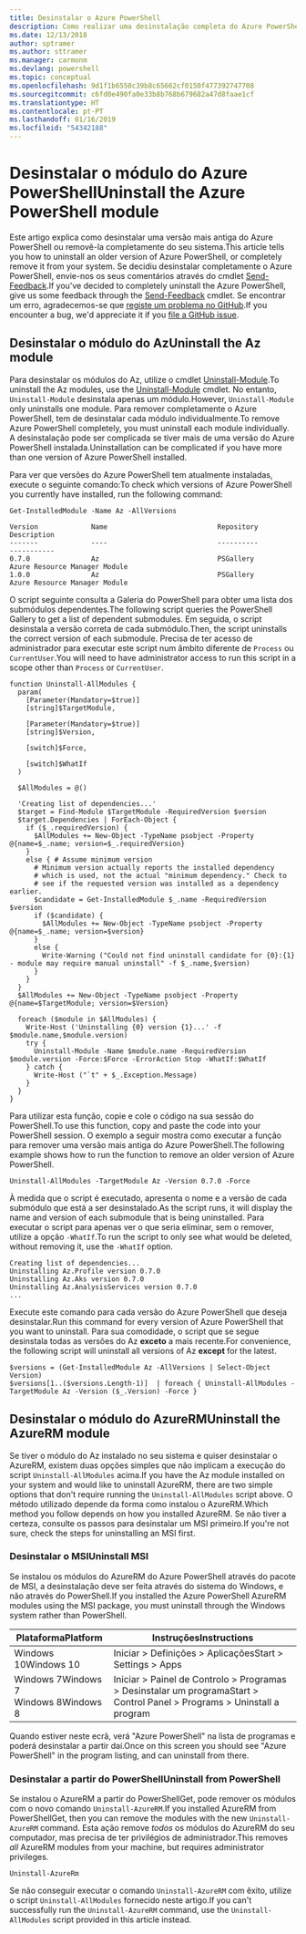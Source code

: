 ```yaml
---
title: Desinstalar o Azure PowerShell
description: Como realizar uma desinstalação completa do Azure PowerShell
ms.date: 12/13/2018
author: sptramer
ms.author: sttramer
ms.manager: carmonm
ms.devlang: powershell
ms.topic: conceptual
ms.openlocfilehash: 9d1f1b6550c39b8c65662cf0150f477392747708
ms.sourcegitcommit: c6fd0e490fa0e33b8b768b679682a47d8faae1cf
ms.translationtype: HT
ms.contentlocale: pt-PT
ms.lasthandoff: 01/16/2019
ms.locfileid: "54342188"
---
```

# <a name="uninstall-the-azure-powershell-module"></a><span data-ttu-id="ec8af-103">Desinstalar o módulo do Azure PowerShell</span><span class="sxs-lookup"><span data-stu-id="ec8af-103">Uninstall the Azure PowerShell module</span></span>

<span data-ttu-id="ec8af-104">Este artigo explica como desinstalar uma versão mais antiga do Azure PowerShell ou removê-la completamente do seu sistema.</span><span class="sxs-lookup"><span data-stu-id="ec8af-104">This article tells you how to uninstall an older version of Azure PowerShell, or completely remove it from your system.</span></span> <span data-ttu-id="ec8af-105">Se decidiu desinstalar completamente o Azure PowerShell, envie-nos os seus comentários através do cmdlet [Send-Feedback](/powershell/module/az.accounts/send-feedback).</span><span class="sxs-lookup"><span data-stu-id="ec8af-105">If you've decided to completely uninstall the Azure PowerShell, give us some feedback through the [Send-Feedback](/powershell/module/az.accounts/send-feedback) cmdlet.</span></span>
<span data-ttu-id="ec8af-106">Se encontrar um erro, agradecemos-se que [registe um problema no GitHub](https://github.com/azure/azure-powershell/issues).</span><span class="sxs-lookup"><span data-stu-id="ec8af-106">If you encounter a bug, we'd appreciate it if you [file a GitHub issue](https://github.com/azure/azure-powershell/issues).</span></span>

## <a name="uninstall-the-az-module"></a><span data-ttu-id="ec8af-107">Desinstalar o módulo do Az</span><span class="sxs-lookup"><span data-stu-id="ec8af-107">Uninstall the Az module</span></span>

<span data-ttu-id="ec8af-108">Para desinstalar os módulos do Az, utilize o cmdlet [Uninstall-Module](/powershell/module/powershellget/uninstall-module).</span><span class="sxs-lookup"><span data-stu-id="ec8af-108">To uninstall the Az modules, use the [Uninstall-Module](/powershell/module/powershellget/uninstall-module) cmdlet.</span></span> <span data-ttu-id="ec8af-109">No entanto, `Uninstall-Module` desinstala apenas um módulo.</span><span class="sxs-lookup"><span data-stu-id="ec8af-109">However, `Uninstall-Module` only uninstalls one module.</span></span> <span data-ttu-id="ec8af-110">Para remover completamente o Azure PowerShell, tem de desinstalar cada módulo individualmente.</span><span class="sxs-lookup"><span data-stu-id="ec8af-110">To remove Azure PowerShell completely, you must uninstall each module individually.</span></span> <span data-ttu-id="ec8af-111">A desinstalação pode ser complicada se tiver mais de uma versão do Azure PowerShell instalada.</span><span class="sxs-lookup"><span data-stu-id="ec8af-111">Uninstallation can be complicated if you have more than one version of Azure PowerShell installed.</span></span>

<span data-ttu-id="ec8af-112">Para ver que versões do Azure PowerShell tem atualmente instaladas, execute o seguinte comando:</span><span class="sxs-lookup"><span data-stu-id="ec8af-112">To check which versions of Azure PowerShell you currently have installed, run the following command:</span></span>

```powershell-interactive
Get-InstalledModule -Name Az -AllVersions
```

```output
Version             Name                           Repository           Description
-------             ----                           ----------           -----------
0.7.0               Az                             PSGallery            Azure Resource Manager Module
1.0.0               Az                             PSGallery            Azure Resource Manager Module
```

<span data-ttu-id="ec8af-113">O script seguinte consulta a Galeria do PowerShell para obter uma lista dos submódulos dependentes.</span><span class="sxs-lookup"><span data-stu-id="ec8af-113">The following script queries the PowerShell Gallery to get a list of dependent submodules.</span></span> <span data-ttu-id="ec8af-114">Em seguida, o script desinstala a versão correta de cada submódulo.</span><span class="sxs-lookup"><span data-stu-id="ec8af-114">Then, the script uninstalls the correct version of each submodule.</span></span> <span data-ttu-id="ec8af-115">Precisa de ter acesso de administrador para executar este script num âmbito diferente de `Process` ou `CurrentUser`.</span><span class="sxs-lookup"><span data-stu-id="ec8af-115">You will need to have administrator access to run this script in a scope other than `Process` or `CurrentUser`.</span></span>

```powershell-interactive
function Uninstall-AllModules {
  param(
    [Parameter(Mandatory=$true)]
    [string]$TargetModule,

    [Parameter(Mandatory=$true)]
    [string]$Version,

    [switch]$Force,

    [switch]$WhatIf
  )
  
  $AllModules = @()
  
  'Creating list of dependencies...'
  $target = Find-Module $TargetModule -RequiredVersion $version
  $target.Dependencies | ForEach-Object {
    if ($_.requiredVersion) {
      $AllModules += New-Object -TypeName psobject -Property @{name=$_.name; version=$_.requiredVersion}
    }
    else { # Assume minimum version
      # Minimum version actually reports the installed dependency
      # which is used, not the actual "minimum dependency." Check to
      # see if the requested version was installed as a dependency earlier.
      $candidate = Get-InstalledModule $_.name -RequiredVersion $version
      if ($candidate) {
        $AllModules += New-Object -TypeName psobject -Property @{name=$_.name; version=$version}
      }
      else {
        Write-Warning ("Could not find uninstall candidate for {0}:{1} - module may require manual uninstall" -f $_.name,$version)
      }
    }
  }
  $AllModules += New-Object -TypeName psobject -Property @{name=$TargetModule; version=$Version}

  foreach ($module in $AllModules) {
    Write-Host ('Uninstalling {0} version {1}...' -f $module.name,$module.version)
    try {
      Uninstall-Module -Name $module.name -RequiredVersion $module.version -Force:$Force -ErrorAction Stop -WhatIf:$WhatIf
    } catch {
      Write-Host ("`t" + $_.Exception.Message)
    }
  }
}
```

<span data-ttu-id="ec8af-116">Para utilizar esta função, copie e cole o código na sua sessão do PowerShell.</span><span class="sxs-lookup"><span data-stu-id="ec8af-116">To use this function, copy and paste the code into your PowerShell session.</span></span> <span data-ttu-id="ec8af-117">O exemplo a seguir mostra como executar a função para remover uma versão mais antiga do Azure PowerShell.</span><span class="sxs-lookup"><span data-stu-id="ec8af-117">The following example shows how to run the function to remove an older version of Azure PowerShell.</span></span>

```powershell-interactive
Uninstall-AllModules -TargetModule Az -Version 0.7.0 -Force
```

<span data-ttu-id="ec8af-118">À medida que o script é executado, apresenta o nome e a versão de cada submódulo que está a ser desinstalado.</span><span class="sxs-lookup"><span data-stu-id="ec8af-118">As the script runs, it will display the name and version of each submodule that is being uninstalled.</span></span> <span data-ttu-id="ec8af-119">Para executar o script para apenas ver o que seria eliminar, sem o remover, utilize a opção `-WhatIf`.</span><span class="sxs-lookup"><span data-stu-id="ec8af-119">To run the script to only see what would be deleted, without removing it, use the `-WhatIf` option.</span></span>

```output
Creating list of dependencies...
Uninstalling Az.Profile version 0.7.0
Uninstalling Az.Aks version 0.7.0
Uninstalling Az.AnalysisServices version 0.7.0
...
```

<span data-ttu-id="ec8af-120">Execute este comando para cada versão do Azure PowerShell que deseja desinstalar.</span><span class="sxs-lookup"><span data-stu-id="ec8af-120">Run this command for every version of Azure PowerShell that you want to uninstall.</span></span> <span data-ttu-id="ec8af-121">Para sua comodidade, o script que se segue desinstala todas as versões do Az __exceto__ a mais recente.</span><span class="sxs-lookup"><span data-stu-id="ec8af-121">For convenience, the following script will uninstall all versions of Az __except__ for the latest.</span></span>

```powershell-interactive
$versions = (Get-InstalledModule Az -AllVersions | Select-Object Version)
$versions[1..($versions.Length-1)]  | foreach { Uninstall-AllModules -TargetModule Az -Version ($_.Version) -Force }
```

## <a name="uninstall-the-azurerm-module"></a><span data-ttu-id="ec8af-122">Desinstalar o módulo do AzureRM</span><span class="sxs-lookup"><span data-stu-id="ec8af-122">Uninstall the AzureRM module</span></span>

<span data-ttu-id="ec8af-123">Se tiver o módulo do Az instalado no seu sistema e quiser desinstalar o AzureRM, existem duas opções simples que não implicam a execução do script `Uninstall-AllModules` acima.</span><span class="sxs-lookup"><span data-stu-id="ec8af-123">If you have the Az module installed on your system and would like to uninstall AzureRM, there are two simple options that don't require running the `Uninstall-AllModules` script above.</span></span> <span data-ttu-id="ec8af-124">O método utilizado depende da forma como instalou o AzureRM.</span><span class="sxs-lookup"><span data-stu-id="ec8af-124">Which method you follow depends on how you installed AzureRM.</span></span>
<span data-ttu-id="ec8af-125">Se não tiver a certeza, consulte os passos para desinstalar um MSI primeiro.</span><span class="sxs-lookup"><span data-stu-id="ec8af-125">If you're not sure, check the steps for uninstalling an MSI first.</span></span>

### <a name="uninstall-msi"></a><span data-ttu-id="ec8af-126">Desinstalar o MSI</span><span class="sxs-lookup"><span data-stu-id="ec8af-126">Uninstall MSI</span></span>

<span data-ttu-id="ec8af-127">Se instalou os módulos do AzureRM do Azure PowerShell através do pacote de MSI, a desinstalação deve ser feita através do sistema do Windows, e não através do PowerShell.</span><span class="sxs-lookup"><span data-stu-id="ec8af-127">If you installed the Azure PowerShell AzureRM modules using the MSI package, you must uninstall through the Windows system rather than PowerShell.</span></span>

| <span data-ttu-id="ec8af-128">Plataforma</span><span class="sxs-lookup"><span data-stu-id="ec8af-128">Platform</span></span> | <span data-ttu-id="ec8af-129">Instruções</span><span class="sxs-lookup"><span data-stu-id="ec8af-129">Instructions</span></span> |
|----------|--------------|
| <span data-ttu-id="ec8af-130">Windows 10</span><span class="sxs-lookup"><span data-stu-id="ec8af-130">Windows 10</span></span> | <span data-ttu-id="ec8af-131">Iniciar > Definições > Aplicações</span><span class="sxs-lookup"><span data-stu-id="ec8af-131">Start > Settings > Apps</span></span> |
| <span data-ttu-id="ec8af-132">Windows 7</span><span class="sxs-lookup"><span data-stu-id="ec8af-132">Windows 7</span></span> </br><span data-ttu-id="ec8af-133">Windows 8</span><span class="sxs-lookup"><span data-stu-id="ec8af-133">Windows 8</span></span> | <span data-ttu-id="ec8af-134">Iniciar > Painel de Controlo > Programas > Desinstalar um programa</span><span class="sxs-lookup"><span data-stu-id="ec8af-134">Start > Control Panel > Programs > Uninstall a program</span></span> |

<span data-ttu-id="ec8af-135">Quando estiver neste ecrã, verá "Azure PowerShell" na lista de programas e poderá desinstalar a partir daí.</span><span class="sxs-lookup"><span data-stu-id="ec8af-135">Once on this screen you should see "Azure PowerShell" in the program listing, and can uninstall from there.</span></span>

### <a name="uninstall-from-powershell"></a><span data-ttu-id="ec8af-136">Desinstalar a partir do PowerShell</span><span class="sxs-lookup"><span data-stu-id="ec8af-136">Uninstall from PowerShell</span></span>

<span data-ttu-id="ec8af-137">Se instalou o AzureRM a partir do PowerShellGet, pode remover os módulos com o novo comando `Uninstall-AzureRM`.</span><span class="sxs-lookup"><span data-stu-id="ec8af-137">If you installed AzureRM from PowerShellGet, then you can remove the modules with the new `Uninstall-AzureRM` command.</span></span> <span data-ttu-id="ec8af-138">Esta ação remove _todos_ os módulos do AzureRM do seu computador, mas precisa de ter privilégios de administrador.</span><span class="sxs-lookup"><span data-stu-id="ec8af-138">This removes _all_ AzureRM modules from your machine, but requires administrator privileges.</span></span>

```powershell-interactive
Uninstall-AzureRm
```

<span data-ttu-id="ec8af-139">Se não conseguir executar o comando `Uninstall-AzureRM` com êxito, utilize o script `Uninstall-AllModules` fornecido neste artigo.</span><span class="sxs-lookup"><span data-stu-id="ec8af-139">If you can't successfully run the `Uninstall-AzureRM` command, use the `Uninstall-AllModules` script provided in this article instead.</span></span>